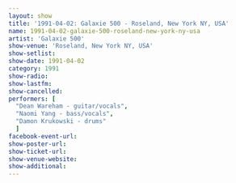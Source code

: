 ```yaml
---
layout: show
title: '1991-04-02: Galaxie 500 - Roseland, New York NY, USA'
name: 1991-04-02-galaxie-500-roseland-new-york-ny-usa
artist: 'Galaxie 500'
show-venue: 'Roseland, New York NY, USA'
show-setlist: 
show-date: 1991-04-02
category: 1991
show-radio: 
show-lastfm: 
show-cancelled: 
performers: [
  "Dean Wareham - guitar/vocals",
  "Naomi Yang - bass/vocals",
  "Damon Krukowski - drums"
  ]
facebook-event-url: 
show-poster-url: 
show-ticket-url: 
show-venue-website: 
show-additional: 
---
```



